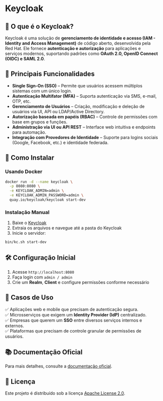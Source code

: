 # Keycloak

## 📌 O que é o Keycloak?

Keycloak é uma solução de **gerenciamento de identidade e acesso (IAM - Identity and Access Management)** de código aberto, desenvolvida pela Red Hat. Ele fornece **autenticação e autorização** para aplicações e serviços modernos, suportando padrões como **OAuth 2.0, OpenID Connect (OIDC) e SAML 2.0**.

## 🎯 Principais Funcionalidades

- **Single Sign-On (SSO)** – Permite que usuários acessem múltiplos sistemas com um único login.
- **Autenticação Multifator (MFA)** – Suporta autenticação via SMS, e-mail, OTP, etc.
- **Gerenciamento de Usuários** – Criação, modificação e deleção de usuários via UI, API ou LDAP/Active Directory.
- **Autorização baseada em papéis (RBAC)** – Controle de permissões com base em grupos e funções.
- **Administração via UI ou API REST** – Interface web intuitiva e endpoints para automação.
- **Integração com Provedores de Identidade** – Suporte para logins sociais (Google, Facebook, etc.) e identidade federada.

## 🚀 Como Instalar

### Usando Docker

```sh
docker run -d --name keycloak \
  -p 8080:8080 \
  -e KEYCLOAK_ADMIN=admin \
  -e KEYCLOAK_ADMIN_PASSWORD=admin \
  quay.io/keycloak/keycloak start-dev
```

### Instalação Manual

1. Baixe o [Keycloak](https://www.keycloak.org/downloads)
2. Extraia os arquivos e navegue até a pasta do Keycloak
3. Inicie o servidor:

```sh
bin/kc.sh start-dev
```

## 🛠 Configuração Inicial

1. Acesse `http://localhost:8080`
2. Faça login com `admin / admin`
3. Crie um **Realm**, **Client** e configure permissões conforme necessário

## 📌 Casos de Uso

✅ Aplicações web e mobile que precisam de autenticação segura.\
✅ Microsserviços que exigem um **Identity Provider (IdP)** centralizado.\
✅ Empresas que querem um **SSO** entre diversos serviços internos e externos.\
✅ Plataformas que precisam de controle granular de permissões de usuários.

## 📚 Documentação Oficial

Para mais detalhes, consulte a [documentação oficial](https://www.keycloak.org/documentation).

## 📜 Licença

Este projeto é distribuído sob a licença [Apache License 2.0](https://github.com/keycloak/keycloak/blob/main/LICENSE).

